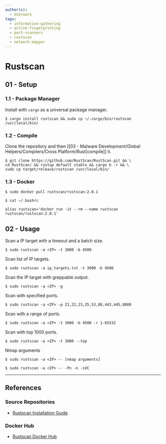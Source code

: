 ```yaml
---
author(s):
  - Userware
tags:
  - information-gathering
  - active-fingerprinting
  - port-scanners
  - rustscan
  - network-mapper
---
```

# Rustscan

## 01 - Setup

### 1.1 - Package Manager

Install with `cargo` as a universal package manager.

```
$ cargo install rustscan && sudo cp ~/.cargo/bin/rustscan /usr/local/bin/
```

### 1.2 - Compile

Clone the repository and then [[03 - Malware Development/Global Helpers/Compilers/Cross Platform/Rust|compile]] it.

```
$ git clone https://github.com/RustScan/RustScan.git && \
cd RustScan/ && rustup default stable && cargo b -r && \
sudo cp target/release/rustscan /usr/local/bin/
```

### 1.3 - Docker

```
$ sudo docker pull rustscan/rustscan:2.0.1

$ cat ~/.bashrc

alias rustscan='docker run -it --rm --name rustscan rustscan/rustscan:2.0.1'
```

## 02 - Usage

Scan a IP target with a timeout and a batch size.

```
$ sudo rustscan -a <IP> -t 3000 -b 4500
```

Scan list of IP targets.

```
$ sudo rustscan -a ip_targets.txt -t 3000 -b 4500
```

Scan the IP target with greppable output.

```
$ sudo rustscan -a <IP> -g
```

Scan with specified ports.

```
$ sudo rustscan -a <IP> -p 21,22,23,25,53,80,443,445,8080
```

Scan with a range of ports.

```
$ sudo rustscan -a <IP> -t 3000 -b 4500 -r 1-65532
```

Scan with top 1000 ports.

```
$ sudo rustscan -a <IP> -t 3000 --top
```

Nmap arguments

```
$ sudo rustscan -a <IP> -- [nmap arguments]

$ sudo rustscan -a <IP> -- -Pn -n -sVC
```

---
## References

### Source Repositories

- [Rustscan Installation Guide](https://github.com/RustScan/RustScan/wiki/Installation-Guide)

### Docker Hub

- [Rustscan Docker Hub](https://hub.docker.com/r/rustscan/rustscan)